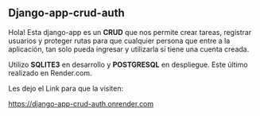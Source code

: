 ## Django-app-crud-auth

Hola! Esta django-app es un **CRUD** que nos permite crear tareas, registrar usuarios y proteger rutas para que cualquier persona que entre a la aplicación, 
tan solo pueda ingresar y utilizarla si tiene una cuenta creada.<br />

Utilizo **SQLITE3** en desarrollo y **POSTGRESQL** en despliegue. Este último realizado en Render.com.

Les dejo el Link para que la visiten:

https://django-app-crud-auth.onrender.com
